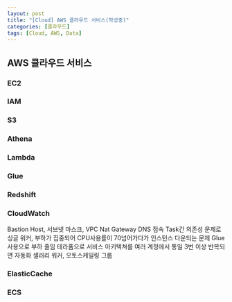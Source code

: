 ```yaml
---
layout: post
title: "[Cloud] AWS 클라우드 서비스(작성중)"
categories: [클라우드]
tags: [Cloud, AWS, Data]
---
```


## AWS 클라우드 서비스

### EC2

### IAM

### S3

### Athena

### Lambda

### Glue

### Redshift

### CloudWatch

Bastion Host, 서브넷 마스크, VPC
Nat Gateway
DNS 접속
Task간 의존성 문제로 싱글 워커, 부하가 집중되어 CPU사용률이 70넘어가다가 인스턴스 다운되는 문제
Glue사용으로 부하 줄임
테라폼으로 서비스 아키텍쳐를 여러 계정에서 통일
3번 이상 반복되면 자동화
샐러리 워커, 오토스케일링 그룹

### ElasticCache

### ECS
